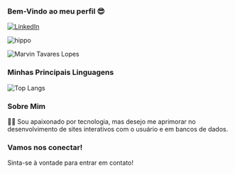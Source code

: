 ### Bem-Vindo ao meu perfil 😎

[![LinkedIn](https://img.shields.io/badge/LinkedIn-0077B5?style=for-the-badge&logo=linkedin&logoColor=white)](https://www.linkedin.com/in/marvin-tavares)

![hippo](https://github.com/rebrnd-coding.gif)

![Marvin Tavares Lopes](https://github-readme-stats.vercel.app/api?username=MarvinTL-24&show_icons=true&theme=tokyonight)

### Minhas Principais Linguagens
![Top Langs](https://github-readme-stats.vercel.app/api/top-langs/?username=MarvinTL-24&layout=compact&theme=tokyonight)


### Sobre Mim
👨‍💻 Sou apaixonado por tecnologia, mas desejo me aprimorar no desenvolvimento de sites interativos com o usuário e em bancos de dados.

### Vamos nos conectar!
Sinta-se à vontade para entrar em contato!
